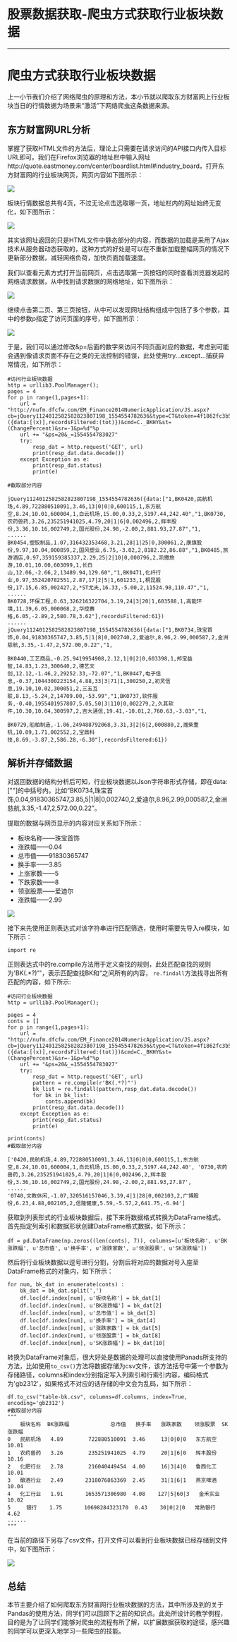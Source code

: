
# 股票数据获取-爬虫方式获取行业板块数据
---

# 爬虫方式获取行业板块数据

上一小节我们介绍了网络爬虫的原理和方法，本小节就以爬取东方财富网上行业板块当日的行情数据为场景来“激活”下网络爬虫这条数据来源。

## 东方财富网URL分析

掌握了获取HTML文件的方法后，理论上只需要在请求访问的API接口内传入目标URL即可。我们在Firefox浏览器的地址栏中输入网址http://quote.eastmoney.com/center/boardlist.html#industry\_board，打开东方财富网的行业板块网页，网页内容如下图所示：

![](https://p1-jj.byteimg.com/tos-cn-i-t2oaga2asx/gold-user-assets/2019/4/8/169fc8b3a0db41e1~tplv-t2oaga2asx-image.image)

板块行情数据总共有4页，不过无论点击选取哪一页，地址栏内的网址始终无变化，如下图所示：

![](https://p1-jj.byteimg.com/tos-cn-i-t2oaga2asx/gold-user-assets/2019/4/8/169fc8b82fd5ade1~tplv-t2oaga2asx-image.image)

其实该网址返回的只是HTML文件中静态部分的内容，而数据的加载是采用了Ajax技术从服务器动态获取的，这种方式的好处是可以在不重新加载整幅网页的情况下更新部分数据，减轻网络负荷，加快页面加载速度。

我们以查看元素方式打开当前网页，点击选取第一页按钮的同时查看浏览器发起的网络请求数据，从中找到请求数据的网络地址，如下图所示：

![](https://p1-jj.byteimg.com/tos-cn-i-t2oaga2asx/gold-user-assets/2019/4/8/169fc8bc13749f3d~tplv-t2oaga2asx-image.image)

继续点击第二页、第三页按钮，从中可以发现网址结构组成中包括了多个参数，其中的参数p指定了访问页面的序号，如下图所示：

![](https://p1-jj.byteimg.com/tos-cn-i-t2oaga2asx/gold-user-assets/2019/4/8/169fc8bff509a73f~tplv-t2oaga2asx-image.image)

于是，我们可以通过修改\&p=后面的数字来访问不同页面对应的数据，考虑到可能会遇到像请求页面不存在之类的无法控制的错误，此处使用try...except...捕获异常情况，如下所示：

```
#访问行业板块数据
http = urllib3.PoolManager();
pages = 4
for p in range(1,pages+1):
    url = "http://nufm.dfcfw.com/EM_Finance2014NumericApplication/JS.aspx?cb=jQuery1124012582582823807198_1554554782636&type=CT&token=4f1862fc3b5e77c150a2b985b12db0fd&sty=FPGBKI&js=({data:[(x)],recordsFiltered:(tot)})&cmd=C._BKHY&st=(ChangePercent)&sr=-1&p=%d"%p
    url += "&ps=20&_=1554554783027"
    try:
        resp_dat = http.request('GET', url)
        print(resp_dat.data.decode())
    except Exception as e:
        print(resp_dat.status)
        print(e)

#截取部分内容

jQuery1124012582582823807198_1554554782636({data:["1,BK0420,民航机场,4.89,722880510091,3.46,13|0|0|0,600115,1,东方航空,8.24,10.01,600004,1,白云机场,15.00,0.33,2,5197.44,242.40","1,BK0730,农药兽药,3.26,235251941025,4.79,20|1|6|0,002496,2,辉丰股份,3.36,10.16,002749,2,国光股份,24.98,-2.00,2,881.93,27.87","1,
......
BK0454,塑胶制品,1.07,316432353468,3.21,28|1|25|0,300061,2,康旗股份,9.97,10.04,000859,2,国风塑业,6.75,-3.02,2,8182.22,86.88","1,BK0485,旅游酒店,0.97,359159385337,2.29,25|2|10|0,000796,2,凯撒旅游,10.01,10.00,603099,1,长白山,12.06,-2.66,2,13489.94,129.60","1,BK0471,化纤行业,0.97,352420782551,2.87,17|2|5|1,601233,1,桐昆股份,17.15,6.85,002427,2,*ST尤夫,16.33,-5.00,2,11524.98,110.47","1,
......
BK0728,环保工程,0.63,326216322704,3.19,24|3|20|1,603588,1,高能环境,11.39,6.05,000068,2,华控赛格,6.05,-2.89,2,580.78,3.62"],recordsFiltered:61})
......
jQuery1124012582582823807198_1554554782636({data:["1,BK0734,珠宝首饰,0.04,91830365747,3.85,5|1|8|0,002740,2,爱迪尔,8.96,2.99,000587,2,金洲慈航,3.35,-1.47,2,572.00,0.22","1,

BK0440,工艺商品,-0.25,9419954908,2.12,1|0|2|0,603398,1,邦宝益智,14.83,1.23,300640,2,德艺文创,12.12,-1.46,2,29252.33,-72.07","1,BK0447,电子信息,-0.37,1044300223154,4.88,33|3|71|1,300250,2,初灵信息,19.10,10.02,300051,2,三五互联,8.13,-5.24,2,14709.00,-53.99","1,BK0737,软件服务,-0.40,1955401957807,5.05,50|3|110|0,002279,2,久其软件,10.30,10.04,300597,2,吉大通信,19.41,-10.01,2,760.63,-3.03","1,

BK0729,船舶制造,-1.06,249488792068,3.31,3|2|6|2,000880,2,潍柴重机,10.09,1.71,002552,2,宝鼎科技,8.69,-3.87,2,586.28,-6.30"],recordsFiltered:61})

```

## 解析并存储数据

对返回数据的结构分析后可知，行业板块数据以Json字符串形式存储，即在data:\[""\]的中括号内。比如“BK0734,珠宝首饰,0.04,91830365747,3.85,5|1|8|0,002740,2,爱迪尔,8.96,2.99,000587,2,金洲慈航,3.35,-1.47,2,572.00,0.22”。

提取的数据与网页显示的内容对应关系如下所示：

- 板块名称——珠宝首饰
- 涨跌幅——0.04
- 总市值——91830365747
- 换手率——3.85
- 上涨家数——5
- 下跌家数——8
- 领涨股票——爱迪尔
- 涨跌幅——2.99

![](https://p1-jj.byteimg.com/tos-cn-i-t2oaga2asx/gold-user-assets/2019/4/8/169fc8e1f075ffb3~tplv-t2oaga2asx-image.image)

接下来先使用正则表达式对该字符串进行匹配筛选，使用时需要先导入re模块，如下所示：

```
import re
```

正则表达式中的re.compile方法用于定义查找的规则，此处匹配查找的规则为'BK\(.\*\?\)"'，表示匹配查找BK和“之间所有的内容， `re.findall`方法找寻出所有匹配的内容，如下所示:

```
#访问行业板块数据
http = urllib3.PoolManager();

pages = 4
conts = []
for p in range(1,pages+1):
    url = "http://nufm.dfcfw.com/EM_Finance2014NumericApplication/JS.aspx?cb=jQuery1124012582582823807198_1554554782636&type=CT&token=4f1862fc3b5e77c150a2b985b12db0fd&sty=FPGBKI&js=({data:[(x)],recordsFiltered:(tot)})&cmd=C._BKHY&st=(ChangePercent)&sr=-1&p=%d"%p
    url += "&ps=20&_=1554554783027"
    try:
        resp_dat = http.request('GET', url)
        pattern = re.compile(r'BK(.*?)"')
        bk_list = re.findall(pattern,resp_dat.data.decode())
        for bk in bk_list:
            conts.append(bk)
        print(resp_dat.data.decode())
    except Exception as e:
        print(resp_dat.status)
        print(e)

print(conts)
#截取部分内容

['0420,民航机场,4.89,722880510091,3.46,13|0|0|0,600115,1,东方航空,8.24,10.01,600004,1,白云机场,15.00,0.33,2,5197.44,242.40', '0730,农药兽药,3.26,235251941025,4.79,20|1|6|0,002496,2,辉丰股份,3.36,10.16,002749,2,国光股份,24.98,-2.00,2,881.93,27.87', 
...... 
'0740,文教休闲,-1.07,320516157046,3.39,4|1|28|0,002103,2,广博股份,6.23,4.88,002105,2,信隆健康,5.59,-5.57,2,641.75,-6.94']

```

获取到列表形式的行业板块数据后，接下来将数据格式转换为DataFrame格式。首先指定列索引和数据形状创建DataFrame格式数据，如下所示：

```
df = pd.DataFrame(np.zeros((len(conts), 7)), columns=[u'板块名称', u'BK涨跌幅', u'总市值', u'换手率', u'涨跌家数', u'领涨股票', u'SK涨跌幅'])
```

然后将行业板块数据以逗号进行分割，分割后将对应的数据对号入座至DataFrame格式的对象内，如下所示：

```
for num, bk_dat in enumerate(conts) :
    bk_dat = bk_dat.split(',')
    df.loc[df.index[num], u'板块名称'] = bk_dat[1]
    df.loc[df.index[num], u'BK涨跌幅'] = bk_dat[2]
    df.loc[df.index[num], u'总市值'] = bk_dat[3]
    df.loc[df.index[num], u'换手率'] = bk_dat[4]
    df.loc[df.index[num], u'涨跌家数'] = bk_dat[5]
    df.loc[df.index[num], u'领涨股票'] = bk_dat[8]
    df.loc[df.index[num], u'SK涨跌幅'] = bk_dat[10]
```

转换为DataFrame对象后，很大好处是数据的处理可以直接使用Panads所支持的方法，比如使用`to_csv()`方法将数据存储为csv文件，该方法括号中第一个参数为存储路径，columns和index分别指定写入列索引和行索引内容，编码格式为'gb2312'，如果格式不对应的话存储的中文会为乱码，如下所示：

```
df.to_csv("table-bk.csv", columns=df.columns, index=True, encoding='gb2312')
#截取部分内容
"""
    板块名称  BK涨跌幅             总市值   换手率   涨跌家数    领涨股票  SK涨跌幅
0   民航机场   4.89        722880510091  3.46     13|0|0|0   东方航空  10.01
1   农药兽药   3.26        235251941025  4.79     20|1|6|0   辉丰股份  10.16
2   化肥行业   2.78        216040449454  4.00     16|3|4|0   鲁西化工  10.01
3   酿酒行业   2.49       2318076863369  2.45     31|1|6|1   燕京啤酒  10.04
4   化工行业   1.91       1653571306980  4.08    127|5|60|3   金禾实业  10.02
5     银行    1.75       10698284323170  0.43    30|0|2|0   常熟银行   4.62
......
"""
```

在当前的路径下另存了csv文件，打开文件可以看到行业板块数据已经存储到文件中，如下图所示：

![](https://p1-jj.byteimg.com/tos-cn-i-t2oaga2asx/gold-user-assets/2019/4/8/169fc9049d7fe91e~tplv-t2oaga2asx-image.image)

## 总结

本节主要介绍了如何爬取东方财富网行业板块数据的方法，其中所涉及到的关于Pandas的使用方法，同学们可以回顾下之前的知识点。此处所设计的教学例程，目的是为了让同学们能够对爬虫的流程有所了解，以扩展数据获取的途径，感兴趣的同学可以更深入地学习一些爬虫的技能。
    